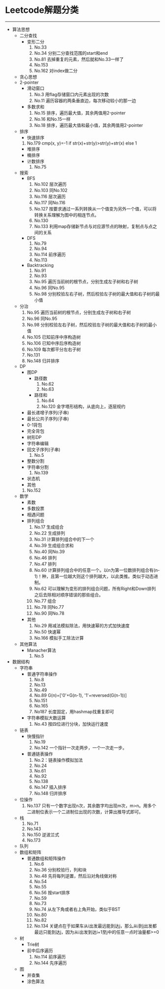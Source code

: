 # Leetcode解题分类
---
* 算法思想
    * 二分查找
        * 变形二分
            1. No.33
            2. No.34 分别二分查找范围的start和end
            3. No.81 去掉重复的元素，然后就和No.33一样了
            4. No.153
            5. No.162 对index做二分
    * 贪心思想
    * 2-pointer
        * 滑动窗口
            1. No.3 用flag存储窗口内元素出现的次数
            2. No.11 遍历容器的两条垂直边，每次移动较小的那一边
        * 多数求和
            1. No.15 排序，遍历最大值，其余两值用2-pointer
            2. No.16 和No.15一样
            3. No.18 排序，遍历最大值和最小值，其余两值用2-pointer
    * 排序
        * 快速排序
		1. No.179 cmp(x, y)=-1 if str(x)+str(y)>str(y)+str(x) else 1
        * 堆排序
        * 桶排序
        * 计数排序
            1. No.75
    * 搜索
        * BFS
            1. No.102 层次遍历
            2. No.103 同No.102
            3. No.116 层次遍历
            4. No.117 同No.116
            5. No.127 按要求通过一系列转换从一个值变为另外一个值，可以将转换关系理解为图中的相连节点。
            6. No.130
            7. No.133 利用map存储新节点与对应源节点的映射，复制点与点之间的关系
        * DFS
            1. No.79
            2. No.94
            3. No.114 前序遍历
            4. No.113
        * Backtracking
            1. No.91
            2. No.93
            3. No.95 遍历当前树的根节点，分别生成左子树和右子树
            4. No.96 同No.95
            5. No.98 分别校验左右子树，然后校验左子树的最大值和右子树的最小值
    * 分治
        1. No.95 遍历当前树的根节点，分别生成左子树和右子树
        2. No.96 同No.95
        3. No.98 分别校验左右子树，然后校验左子树的最大值和右子树的最小值
        4. No.105 已知前序中序构造树
        5. No.106 已知中序后序构造树
        6. No.109 每次都平分左右子树
        7. No.131
        8. No.148 归并排序
    * DP
        * 图DP
            * 路径数
                1. No.62
                2. No.63
            * 路径和
                1. No.64
                2. No.120 金字塔形结构，从底向上，逐层规约
        * 最长递增子序列(子串)
        * 最长公共子序列(子串)
        * 0-1背包
        * 完全背包
        * 树形DP
        * 字符串编辑
        * 回文子序列(子串)
	        1. No.5
        * 整数分割
        * 字符串分割
            1. No.139
        * 状态机
        * 其他
		1. No.152
    * 数学
        * 素数
        * 多数投票
        * 相遇问题
        * 排列组合
            1. No.17 生成组合
            2. No.22 生成排列
            3. No.31 计算排列组合中的下一个
            4. No.39 生成组合求和
            5. No.40 同No.39
            6. No.46 排列
            7. No.47 排列
            8. No.60 计算排列组合中的任意一个。以n为第一位数排列组合有(n-1)！种，且第一位越大则这个排列越大，以此类推。类似于动态进制。
            9. No.62 可以理解为变形的排列组合问题，所有Right和Down排列之后去除相对顺序错误的那些组合。
            10. No.77 组合
            11. No.78 同No.77
            12. No.90 同No.78
        * 其他
            1. No.29 用减法模拟除法，用快速幂的方式加快速度
            2. No.50 快速幂
            3. No.166 模拟手工除法计算
    * 其他算法
        * Manacher算法
            1. No.5
* 数据结构
    * 字符串
        * 普通字符串操作
            1. No.8
            2. No.13
            3. No.49
            4. No.89 G(n)=['0'+G(n-1), '1'+reversed(G(n-1))]
            5. No.151
            6. No.165
            7. No187 长度固定，用hashmap找重复即可
        * 字符串模拟大数运算
            1. No.43 按四位进行分块，加快运行速度
    * 链表
        * 快慢指针
            1. No.19
            2. No.142 一个指针一次走两步，一个一次走一步。
        * 普通链表操作
            1. No.2：链表操作模拟加法
            2. No.24
            3. No.61
            4. No.92
            5. No.138
            6. No.147 插入排序
            7. No.148 归并排序
    * 位操作
        1. No.137 只有一个数字出现n次，其余数字均出现m次，m>n。用多个二进制位表示一个二进制位出现的次数，计算出推导式即可。
    * 栈
        1. No.71
        2. No.143
        3. No.150 逆波兰式
        4. No.173
    * 队列
    * 数组和矩阵
        * 普通数组和矩阵操作
            1. No.6
            2. No.36 分别校验行，列和块
            3. No.48 先将每列逆置，然后沿对角线做对称
            4. No.54 
            5. No.55
            6. No.56 按start排序
            7. No.59
            8. No.73
            9. No.74 从左下角或者右上角开始，类似于BST
            10. No.80
            11. No.82
            12. No.134 关键点在于如果车从i出发最远能到达j，那么从i到j出发都最远只能到达j，因为从i出发到达i+1至j中的任意一点时油量都>=0
    * 树
        * Trie树
        * 前中后序遍历
            1. No.114 前序遍历
            2. No.144 先序遍历
    * 图
        * 并查集
        * 涂色算法        
        
